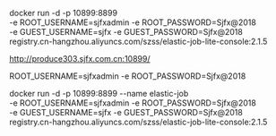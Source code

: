 docker run -d -p 10899:8899 \
-e ROOT_USERNAME=sjfxadmin -e ROOT_PASSWORD=Sjfx@2018 \
-e GUEST_USERNAME=sjfx -e GUEST_PASSWORD=Sjfx@2018 \
registry.cn-hangzhou.aliyuncs.com/szss/elastic-job-lite-console:2.1.5

http://produce303.sjfx.com.cn:10899/

ROOT_USERNAME=sjfxadmin -e ROOT_PASSWORD=Sjfx@2018


docker run -d -p 10899:8899 --name elastic-job \
-e ROOT_USERNAME=sjfxadmin -e ROOT_PASSWORD=Sjfx@2018 \
-e GUEST_USERNAME=sjfx -e GUEST_PASSWORD=Sjfx@2018 \
registry.cn-hangzhou.aliyuncs.com/szss/elastic-job-lite-console:2.1.5
